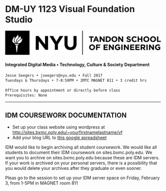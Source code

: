 # DM-UY 1123 Visual Foundation Studio

![NYU](nyu_soe_logo.png)
#### Integrated Digital Media • Technology, Culture & Society Department 

    Jesse Seegers • jseegers@nyu.edu • Fall 2017 
    Tuesdays & Thursdays • 7-8:50PM • 2MTC MAGNET 811 • 3 credit hrs

    Office hours by appointment or directly before class 
    Prerequisites: None

---

## IDM COURSEWORK DOCUMENTATION

* Set up your class website using wordpress at http://sites.bxmc.poly.edu/~yourfirstnamelastname/vf
* Add your blog URL to [this google spreadsheet](https://docs.google.com/spreadsheets/d/1JlMH6wbC-oGBbtuYbK_uHi4SKegyMFjTVt9Bj6t88j4/edit?usp=sharing) 

IDM would like to begin archiving all student coursework. We would like all students to document their IDM coursework on sites.bxmc.poly.edu. We want you to archive on sites.bxmc.poly.edu because these are IDM servers. If your work is archived on your personal servers, there is a possibility that you would delete your archives after they graduate or even sooner.

Pleas go to the session to set up your IDM server space on Friday, February 3, from 1-5PM in MAGNET room 811


